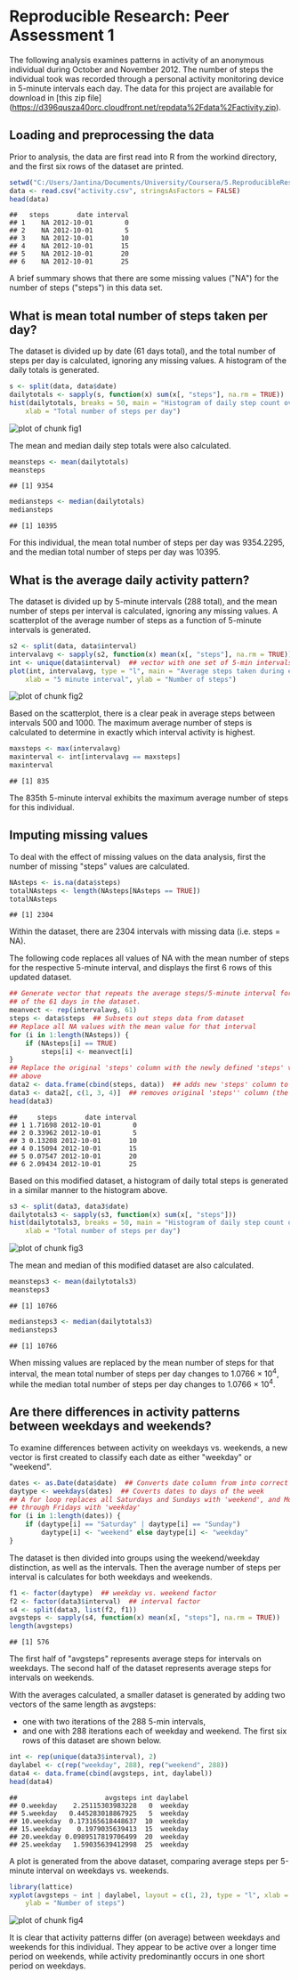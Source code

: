 # Reproducible Research: Peer Assessment 1

The following analysis examines patterns in activity of an anonymous individual during October and November 2012. The number of steps the individual took was recorded through a personal activity monitoring device in 5-minute intervals each day. The data for this project are available for download in [this zip file] (https://d396qusza40orc.cloudfront.net/repdata%2Fdata%2Factivity.zip).

## Loading and preprocessing the data

Prior to analysis, the data are first read into R from the workind directory, and the first six rows of the dataset are printed.

```r
setwd("C:/Users/Jantina/Documents/University/Coursera/5.ReproducibleResearch")
data <- read.csv("activity.csv", stringsAsFactors = FALSE)
head(data)
```

```
##   steps       date interval
## 1    NA 2012-10-01        0
## 2    NA 2012-10-01        5
## 3    NA 2012-10-01       10
## 4    NA 2012-10-01       15
## 5    NA 2012-10-01       20
## 6    NA 2012-10-01       25
```

A brief summary shows that there are some missing values ("NA") for the number of steps ("steps") in this data set.

## What is mean total number of steps taken per day?

The dataset is divided up by date (61 days total), and the total number of steps per day is calculated, ignoring any missing values. A histogram of the daily totals is generated.

```r
s <- split(data, data$date)
dailytotals <- sapply(s, function(x) sum(x[, "steps"], na.rm = TRUE))
hist(dailytotals, breaks = 50, main = "Histogram of daily step count over a 61 day period", 
    xlab = "Total number of steps per day")
```

![plot of chunk fig1](figure/fig1.png) 

The mean and median daily step totals were also calculated.

```r
meansteps <- mean(dailytotals)
meansteps
```

```
## [1] 9354
```

```r
mediansteps <- median(dailytotals)
mediansteps
```

```
## [1] 10395
```

For this individual, the mean total number of steps per day was 9354.2295, and the median total number of steps per day was 10395.

## What is the average daily activity pattern?

The dataset is divided up by 5-minute intervals (288 total), and the mean number of steps per interval is calculated, ignoring any missing values. A scatterplot of the average number of steps as a function of 5-minute intervals is generated.

```r
s2 <- split(data, data$interval)
intervalavg <- sapply(s2, function(x) mean(x[, "steps"], na.rm = TRUE))
int <- unique(data$interval)  ## vector with one set of 5-min intervals
plot(int, intervalavg, type = "l", main = "Average steps taken during each 5 minute interval of a day", 
    xlab = "5 minute interval", ylab = "Number of steps")
```

![plot of chunk fig2](figure/fig2.png) 

Based on the scatterplot, there is a clear peak in average steps between intervals 500 and 1000. The maximum average number of steps is calculated to determine in exactly which interval activity is highest.

```r
maxsteps <- max(intervalavg)
maxinterval <- int[intervalavg == maxsteps]
maxinterval
```

```
## [1] 835
```

The 835th 5-minute interval exhibits the maximum average number of steps for this individual. 

## Imputing missing values

To deal with the effect of missing values on the data analysis, first the number of missing "steps" values are calculated.

```r
NAsteps <- is.na(data$steps)
totalNAsteps <- length(NAsteps[NAsteps == TRUE])
totalNAsteps
```

```
## [1] 2304
```

Within the dataset, there are 2304 intervals with missing data (i.e. steps = NA).

The following code replaces all values of NA with the mean number of steps for the respective 5-minute interval, and displays the first 6 rows of this updated dataset.

```r
## Generate vector that repeats the average steps/5-minute interval for each
## of the 61 days in the dataset.
meanvect <- rep(intervalavg, 61)
steps <- data$steps  ## Subsets out steps data from dataset
## Replace all NA values with the mean value for that interval
for (i in 1:length(NAsteps)) {
    if (NAsteps[i] == TRUE) 
        steps[i] <- meanvect[i]
}
## Replace the original 'steps' column with the newly defined 'steps' vector
## above
data2 <- data.frame(cbind(steps, data))  ## adds new 'steps' column to left of dataframe
data3 <- data2[, c(1, 3, 4)]  ## removes original 'steps'' column (the one with NA values)
head(data3)
```

```
##     steps       date interval
## 1 1.71698 2012-10-01        0
## 2 0.33962 2012-10-01        5
## 3 0.13208 2012-10-01       10
## 4 0.15094 2012-10-01       15
## 5 0.07547 2012-10-01       20
## 6 2.09434 2012-10-01       25
```

Based on this modified dataset, a histogram of daily total steps is generated in a similar manner to the histogram above.

```r
s3 <- split(data3, data3$date)
dailytotals3 <- sapply(s3, function(x) sum(x[, "steps"]))
hist(dailytotals3, breaks = 50, main = "Histogram of daily step count over a 61 day period", 
    xlab = "Total number of steps per day")
```

![plot of chunk fig3](figure/fig3.png) 

The mean and median of this modified dataset are also calculated.

```r
meansteps3 <- mean(dailytotals3)
meansteps3
```

```
## [1] 10766
```

```r
mediansteps3 <- median(dailytotals3)
mediansteps3
```

```
## [1] 10766
```

When missing values are replaced by the mean number of steps for that interval, the mean total number of steps per day changes to 1.0766 &times; 10<sup>4</sup>, while the median total number of steps per day changes to 1.0766 &times; 10<sup>4</sup>.

## Are there differences in activity patterns between weekdays and weekends?

To examine differences between activity on weekdays vs. weekends, a new vector is first created to classify each date as either "weekday" or "weekend".

```r
dates <- as.Date(data$date)  ## Converts date column from into correct date format
daytype <- weekdays(dates)  ## Coverts dates to days of the week
## A for loop replaces all Saturdays and Sundays with 'weekend', and Mondays
## through Fridays with 'weekday'
for (i in 1:length(dates)) {
    if (daytype[i] == "Saturday" | daytype[i] == "Sunday") 
        daytype[i] <- "weekend" else daytype[i] <- "weekday"
}
```

The dataset is then divided into groups using the weekend/weekday distinction, as well as the intervals. Then the average number of steps per interval is calculates for both weekdays and weekends.

```r
f1 <- factor(daytype)  ## weekday vs. weekend factor
f2 <- factor(data3$interval)  ## interval factor
s4 <- split(data3, list(f2, f1))
avgsteps <- sapply(s4, function(x) mean(x[, "steps"], na.rm = TRUE))
length(avgsteps)
```

```
## [1] 576
```

The first half of "avgsteps" represents average steps for intervals on weekdays. The second half of the dataset represents average steps for intervals on weekends.

With the averages calculated, a smaller dataset is generated by adding two vectors of the same length as avgsteps: 
* one with two iterations of the 288 5-min intervals,
* and one with 288 iterations each of weekday and weekend.
The first six rows of this dataset are shown below.

```r
int <- rep(unique(data3$interval), 2)
daylabel <- c(rep("weekday", 288), rep("weekend", 288))
data4 <- data.frame(cbind(avgsteps, int, daylabel))
head(data4)
```

```
##                      avgsteps int daylabel
## 0.weekday    2.25115303983228   0  weekday
## 5.weekday   0.445283018867925   5  weekday
## 10.weekday  0.173165618448637  10  weekday
## 15.weekday    0.1979035639413  15  weekday
## 20.weekday 0.0989517819706499  20  weekday
## 25.weekday   1.59035639412998  25  weekday
```

A plot is generated from the above dataset, comparing average steps per 5-minute interval on weekdays vs. weekends.

```r
library(lattice)
xyplot(avgsteps ~ int | daylabel, layout = c(1, 2), type = "l", xlab = "5 minute interval", 
    ylab = "Number of steps")
```

![plot of chunk fig4](figure/fig4.png) 

It is clear that activity patterns differ (on average) between weekdays and weekends for this individual. They appear to be active over a longer time period on weekends, while activity predominantly occurs in one short period on weekdays.
